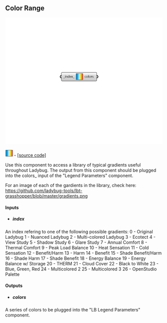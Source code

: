 ## Color Range

![](../../images/components/Color_Range.png)

![](../../images/icons/Color_Range.png) - [[source code]](https://github.com/ladybug-tools/ladybug-grasshopper/blob/master/ladybug_grasshopper/src//LB%20Color%20Range.py)


Use this component to access a library of typical gradients useful throughout Ladybug.  The output from this component should be plugged into the colors_ input of the "Legend Parameters" component. 

For an image of each of the gardients in the library, check here: https://github.com/ladybug-tools/lbt-grasshopper/blob/master/gradients.png 



#### Inputs
* ##### index 
An index refering to one of the following possible gradients: 0 - Original Ladybug 1 - Nuanced Ladybug 2 - Multi-colored Ladybug 3 - Ecotect 4 - View Study 5 - Shadow Study 6 - Glare Study 7 - Annual Comfort 8 - Thermal Comfort 9 - Peak Load Balance 10 - Heat Sensation 11 - Cold Sensation 12 - Benefit/Harm 13 - Harm 14 - Benefit 15 - Shade Benefit/Harm 16 - Shade Harm 17 - Shade Benefit 18 - Energy Balance 19 - Energy Balance w/ Storage 20 - THERM 21 - Cloud Cover 22 - Black to White 23 - Blue, Green, Red 24 - Multicolored 2 25 - Multicolored 3 26 - OpenStudio Palette 

#### Outputs
* ##### colors
A series of colors to be plugged into the "LB Legend Parameters" component. 